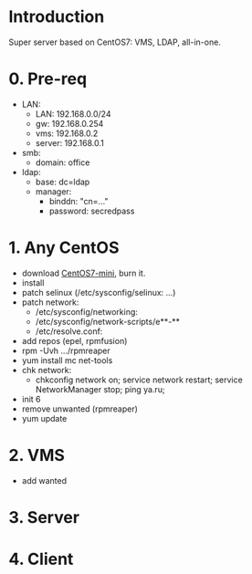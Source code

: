 # Introduction #

Super server based on CentOS7: VMS, LDAP, all-in-one.

# 0. Pre-req #
  * LAN:
    * LAN: 192.168.0.0/24
    * gw: 192.168.0.254
    * vms: 192.168.0.2
    * server: 192.168.0.1
  * smb:
    * domain: office
  * ldap:
    * base: dc=ldap
    * manager:
      * binddn: "cn=..."
      * password: secredpass

# 1. Any CentOS #
  * download [CentOS7-mini](http://mirror.yandex.ru/centos/7.0.1406/isos/x86_64/CentOS-7.0-1406-x86_64-Minimal.iso), burn it.
  * install
  * patch selinux (/etc/sysconfig/selinux: ...)
  * patch network:
    * /etc/sysconfig/networking:
    * /etc/sysconfig/network-scripts/e**-**
    * /etc/resolve.conf:
  * add repos (epel, rpmfusion)
  * rpm -Uvh .../rpmreaper
  * yum install mc net-tools
  * chk network:
    * chkconfig network on; service network restart; service NetworkManager stop; ping ya.ru;
  * init 6
  * remove unwanted (rpmreaper)
  * yum update

# 2. VMS #
  * add wanted

# 3. Server #

# 4. Client #